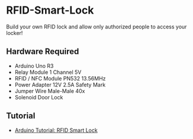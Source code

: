 # RFID-Smart-Lock
Build your own RFID lock and allow only authorized people to access your locker!

## Hardware Required
- Arduino Uno R3
- Relay Module 1 Channel 5V
- RFID / NFC Module PN532 13.56MHz
- Power Adapter 12V 2.5A Safety Mark
- Jumper Wire Male-Male 40x
- Solenoid Door Lock

## Tutorial
- [Arduino Tutorial: RFID Smart Lock](https://www.kuriosity.sg/pages/arduino-tutorial-rfid-smart-lock)
